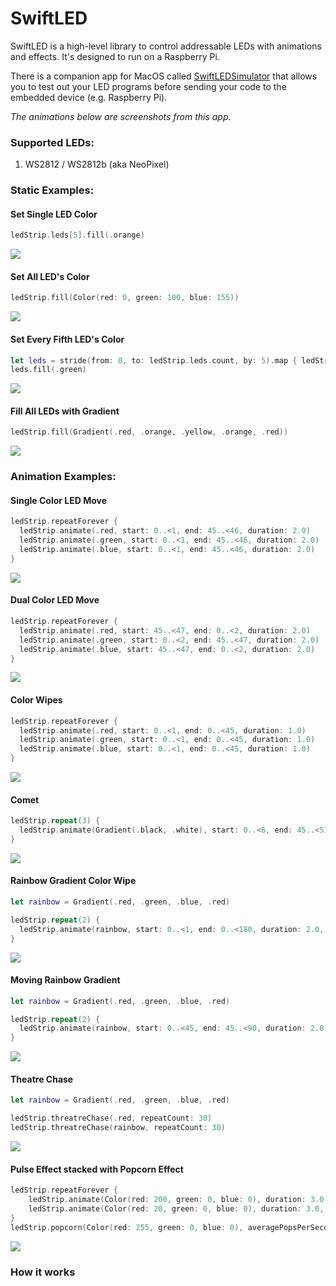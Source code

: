 # SwiftLED

SwiftLED is a high-level library to control addressable LEDs with animations and effects. It's designed to run on a Raspberry Pi.

There is a companion app for MacOS called [SwiftLEDSimulator](https://github.com/kevinbrewster/SwiftLEDSimulator) that allows you to test out your LED programs before sending your code to the embedded device (e.g. Raspberry Pi). 

*The animations below are screenshots from this app.*


### Supported LEDs:
1. WS2812 / WS2812b (aka NeoPixel)

### Static Examples:

#### Set Single LED Color
```swift
ledStrip.leds[5].fill(.orange)
```
![](https://github.com/kevinbrewster/Documentation/blob/master/SwiftLED/single_color_orange.png)

#### Set All LED's Color
```swift
ledStrip.fill(Color(red: 0, green: 100, blue: 155))
```
![](https://github.com/kevinbrewster/Documentation/blob/master/SwiftLED/teal_fill.png)

#### Set Every Fifth LED's Color
```swift
let leds = stride(from: 0, to: ledStrip.leds.count, by: 5).map { ledStrip.leds[$0] }
leds.fill(.green)
```
![](https://github.com/kevinbrewster/Documentation/blob/master/SwiftLED/every_5_fill.png)

#### Fill All LEDs with Gradient
```swift
ledStrip.fill(Gradient(.red, .orange, .yellow, .orange, .red))
```
![](https://github.com/kevinbrewster/Documentation/blob/master/SwiftLED/gradient_fill.png)

### Animation Examples:

#### Single Color LED Move
```swift
ledStrip.repeatForever {
  ledStrip.animate(.red, start: 0..<1, end: 45..<46, duration: 2.0)
  ledStrip.animate(.green, start: 0..<1, end: 45..<46, duration: 2.0)
  ledStrip.animate(.blue, start: 0..<1, end: 45..<46, duration: 2.0)
}
```
![](https://github.com/kevinbrewster/Documentation/blob/master/SwiftLED/single_loop.png)

#### Dual Color LED Move
```swift
ledStrip.repeatForever {
  ledStrip.animate(.red, start: 45..<47, end: 0..<2, duration: 2.0)
  ledStrip.animate(.green, start: 0..<2, end: 45..<47, duration: 2.0)
  ledStrip.animate(.blue, start: 45..<47, end: 0..<2, duration: 2.0)
}
```
![](https://github.com/kevinbrewster/Documentation/blob/master/SwiftLED/dual_loop.png)

#### Color Wipes
```swift
ledStrip.repeatForever {
  ledStrip.animate(.red, start: 0..<1, end: 0..<45, duration: 1.0)
  ledStrip.animate(.green, start: 0..<1, end: 0..<45, duration: 1.0)
  ledStrip.animate(.blue, start: 0..<1, end: 0..<45, duration: 1.0)
}
```
![](https://github.com/kevinbrewster/Documentation/blob/master/SwiftLED/color_wipe.png)


#### Comet
```swift
ledStrip.repeat(3) {
  ledStrip.animate(Gradient(.black, .white), start: 0..<6, end: 45..<51, duration: 2)
}
```
![](https://github.com/kevinbrewster/Documentation/blob/master/SwiftLED/comet.png)

#### Rainbow Gradient Color Wipe
```swift
let rainbow = Gradient(.red, .green, .blue, .red)

ledStrip.repeat(2) {
  ledStrip.animate(rainbow, start: 0..<1, end: 0..<180, duration: 2.0, fillSize: 180)
}
```
![](https://github.com/kevinbrewster/Documentation/blob/master/SwiftLED/gradient_wipe.png)


#### Moving Rainbow Gradient
```swift
let rainbow = Gradient(.red, .green, .blue, .red)

ledStrip.repeat(2) {
  ledStrip.animate(rainbow, start: 0..<45, end: 45..<90, duration: 2.0)
}
```
![](https://github.com/kevinbrewster/Documentation/blob/master/SwiftLED/gradient_move.gif)


#### Theatre Chase
```swift
let rainbow = Gradient(.red, .green, .blue, .red)

ledStrip.threatreChase(.red, repeatCount: 30)
ledStrip.threatreChase(rainbow, repeatCount: 30)
```
![](https://github.com/kevinbrewster/Documentation/blob/master/SwiftLED/theatre_chase.gif)


#### Pulse Effect stacked with Popcorn Effect
```swift
ledStrip.repeatForever {
    ledStrip.animate(Color(red: 200, green: 0, blue: 0), duration: 3.0, curve: .easeOut)
    ledStrip.animate(Color(red: 20, green: 0, blue: 0), duration: 3.0, curve: .easeIn)
}
ledStrip.popcorn(Color(red: 255, green: 0, blue: 0), averagePopsPerSecond: 6, averagePopDuration: 0.6)
```
![](https://github.com/kevinbrewster/Documentation/blob/master/SwiftLED/pulse_popcorn.gif)

            
### How it works
